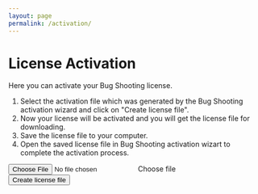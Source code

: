 ```yaml
---
layout: page
permalink: /activation/
---
```


# License Activation
Here you can activate your Bug Shooting license.  
1. Select the activation file which was generated by the Bug Shooting activation wizard and click on "Create license file".  
2. Now your license will be activated and you will get the license file for downloading.  
3. Save the license file to your computer.  
4. Open the saved license file in Bug Shooting activation wizart to complete the activation process.  


<form method="POST" action="https://services.bugshooting.com/rest/activatelicense">
  <div class="row mb-3">
    <div class="custom-file">
      <input type="file" class="custom-file-input" id="activationfile">
      <label class="custom-file-label" for="activationfile">Choose file</label>
    </div>
  </div>
  <button class="btn btn-lg btn-primary btn-block" type="submit">Create license file</button>
</form>
